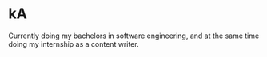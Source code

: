 # kA
Currently doing my bachelors in software engineering, and at the same time doing my internship as a content writer. 
